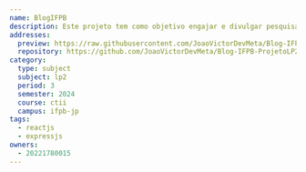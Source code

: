 ```yaml
---
name: BlogIFPB
description: Este projeto tem como objetivo engajar e divulgar pesquisas e projetos realizados por estudantes
addresses:
  preview: https://raw.githubusercontent.com/JoaoVictorDevMeta/Blog-IFPB-ProjetoLP2-CLient/main/preview.png
  repository: https://github.com/JoaoVictorDevMeta/Blog-IFPB-ProjetoLP2-CLient
category:
  type: subject
  subject: lp2
  period: 3
  semester: 2024
  course: ctii
  campus: ifpb-jp
tags:
  - reactjs
  - expressjs
owners:
  - 20221780015
---
```

